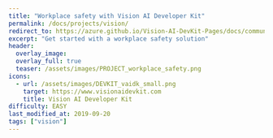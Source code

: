 ```yaml
---
title: "Workplace safety with Vision AI Developer Kit"
permalink: /docs/projects/vision/
redirect_to: https://azure.github.io/Vision-AI-DevKit-Pages/docs/community_project02/
excerpt: "Get started with a workplace safety solution"
header:
  overlay_image: 
  overlay_full: true
  teaser: /assets/images/PROJECT_workplace_safety.png
icons:
  - url: /assets/images/DEVKIT_vaidk_small.png
    target: https://www.visionaidevkit.com
    title: Vision AI Developer Kit
difficulty: EASY
last_modified_at: 2019-09-20
tags: ["vision"]
--- 
```



